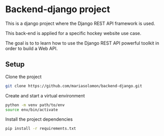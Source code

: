 # Backend-django project
This is a django project where the Django REST API framework is used.

This back-end is applied for a specific hockey website use case.

The goal is to to learn how to use the Django REST API powerful toolkit in order to build a Web API.

## Setup 
Clone the project
```bash
git clone https://github.com/mariasolomon/backend-django.git
```
Create and start a virtual environment
```bash
python -m venv path/to/env
source env/bin/activate
```
Install the project dependencies
```bash
pip install -r requirements.txt
```

